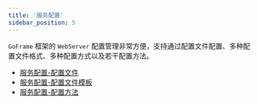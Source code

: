 ```yaml
---
title: '服务配置'
sidebar_position: 5
---
```


`GoFrame` 框架的 `WebServer` 配置管理非常方便，支持通过配置文件配置、多种配置文件格式、多种配置方式以及若干配置方法。

- [服务配置-配置文件](output/goframe-v2.0-md/WEB服务开发/服务配置/服务配置-配置文件)
- [服务配置-配置文件模板](output/goframe-v2.0-md/WEB服务开发/服务配置/服务配置-配置文件模板)
- [服务配置-配置方法](output/goframe-v2.0-md/WEB服务开发/服务配置/服务配置-配置方法)